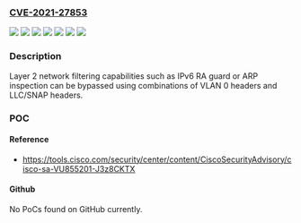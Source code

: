 ### [CVE-2021-27853](https://cve.mitre.org/cgi-bin/cvename.cgi?name=CVE-2021-27853)
![](https://img.shields.io/static/v1?label=Product&message=802.2&color=blue)
![](https://img.shields.io/static/v1?label=Product&message=P802.1Q&color=blue)
![](https://img.shields.io/static/v1?label=Product&message=draft-ietf-v6ops-ra-guard&color=blue)
![](https://img.shields.io/static/v1?label=Version&message=08%3C%3D%2008%20&color=brighgreen)
![](https://img.shields.io/static/v1?label=Version&message=802.2h-1997%3C%3D%20802.2h-1997%20&color=brighgreen)
![](https://img.shields.io/static/v1?label=Version&message=D1.0%3C%3D%20D1.0%20&color=brighgreen)
![](https://img.shields.io/static/v1?label=Vulnerability&message=CWE-290%3A%20Authentication%20Bypass%20by%20Spoofing&color=brighgreen)

### Description

Layer 2 network filtering capabilities such as IPv6 RA guard or ARP inspection can be bypassed using combinations of VLAN 0 headers and LLC/SNAP headers.

### POC

#### Reference
- https://tools.cisco.com/security/center/content/CiscoSecurityAdvisory/cisco-sa-VU855201-J3z8CKTX

#### Github
No PoCs found on GitHub currently.

